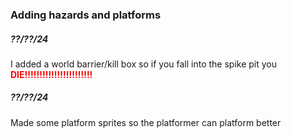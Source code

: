 ### Adding hazards and platforms
##### ??/??/24

I added a world barrier/kill box so if you fall into the spike pit you **<font color="#ff0000">DIE!!!!!!!!!!!!!!!!!!!!!!!</font>**

##### ??/??/24

Made some platform sprites so the platformer can platform better
